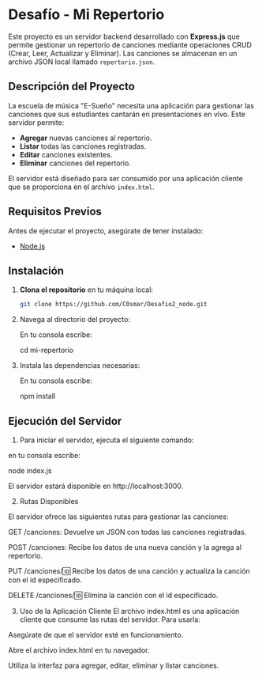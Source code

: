 # Desafío - Mi Repertorio 

Este proyecto es un servidor backend desarrollado con **Express.js** que permite gestionar un repertorio de canciones mediante operaciones CRUD (Crear, Leer, Actualizar y Eliminar). Las canciones se almacenan en un archivo JSON local llamado `repertorio.json`.

## Descripción del Proyecto

La escuela de música "E-Sueño" necesita una aplicación para gestionar las canciones que sus estudiantes cantarán en presentaciones en vivo. Este servidor permite:

- **Agregar** nuevas canciones al repertorio.
- **Listar** todas las canciones registradas.
- **Editar** canciones existentes.
- **Eliminar** canciones del repertorio.

El servidor está diseñado para ser consumido por una aplicación cliente que se proporciona en el archivo `index.html`.

## Requisitos Previos

Antes de ejecutar el proyecto, asegúrate de tener instalado:

- [Node.js](https://nodejs.org/) 

## Instalación

1. **Clona el repositorio** en tu máquina local:

   ```bash
   git clone https://github.com/C0smar/Desafio2_node.git

2. Navega al directorio del proyecto:

    En tu consola escribe:
   
    cd mi-repertorio

4. Instala las dependencias necesarias:
   
    En tu consola escribe:
   
    npm install

## Ejecución del Servidor

1. Para iniciar el servidor, ejecuta el siguiente comando:

en tu consola escribe:

  node index.js
  
El servidor estará disponible en http://localhost:3000.

2. Rutas Disponibles
   
El servidor ofrece las siguientes rutas para gestionar las canciones:

GET /canciones: Devuelve un JSON con todas las canciones registradas.

POST /canciones: Recibe los datos de una nueva canción y la agrega al repertorio.

PUT /canciones/:id: Recibe los datos de una canción y actualiza la canción con el id especificado.

DELETE /canciones/:id: Elimina la canción con el id especificado.

3. Uso de la Aplicación Cliente
El archivo index.html es una aplicación cliente que consume las rutas del servidor. Para usarla:

Asegúrate de que el servidor esté en funcionamiento.

Abre el archivo index.html en tu navegador.

Utiliza la interfaz para agregar, editar, eliminar y listar canciones.
